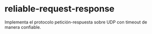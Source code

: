 # reliable-request-response
Implementa el protocolo petición-respuesta sobre UDP con timeout de manera confiable.
